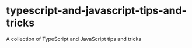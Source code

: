 # typescript-and-javascript-tips-and-tricks
A collection of TypeScript and JavaScript tips and tricks
